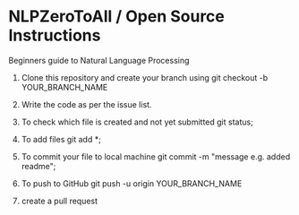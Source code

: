 # NLPZeroToAll / Open Source Instructions
Beginners guide to Natural Language Processing

1) Clone this repository and create your branch using
git checkout -b YOUR_BRANCH_NAME

2) Write the code as per the issue list.

3) To check which file is created and not yet submitted
git status;

4) To add files
git add *;

5) To commit your file to local machine
git commit -m "message e.g. added readme";

6) To push to GitHub 
git push -u origin YOUR_BRANCH_NAME

7) create a pull request
